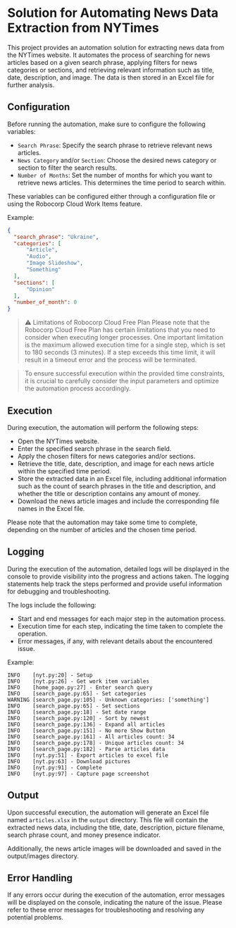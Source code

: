 # Solution for Automating News Data Extraction from NYTimes

This project provides an automation solution for extracting news data from the NYTimes website. It automates the process of searching for news articles based on a given search phrase, applying filters for news categories or sections, and retrieving relevant information such as title, date, description, and image. The data is then stored in an Excel file for further analysis.

## Configuration
Before running the automation, make sure to configure the following variables:

- `Search Phrase`: Specify the search phrase to retrieve relevant news articles.
- `News Category` and/or `Section`: Choose the desired news category or section to filter the search results.
- `Number of Months`: Set the number of months for which you want to retrieve news articles. This determines the time period to search within.

These variables can be configured either through a configuration file or using the Robocorp Cloud Work Items feature.

Example:
```json
{
  "search_phrase": "Ukraine",
  "categories": [
      "Article",
      "Audio",
      "Image Slideshow",
      "Something"
  ],
  "sections": [
      "Opinion"
  ],
  "number_of_month": 0
}
```
> ⚠️ Limitations of Robocorp Cloud Free Plan
Please note that the Robocorp Cloud Free Plan has certain limitations that you need to consider when executing longer processes. One important limitation is the maximum allowed execution time for a single step, which is set to 180 seconds (3 minutes). If a step exceeds this time limit, it will result in a timeout error and the process will be terminated.

> To ensure successful execution within the provided time constraints, it is crucial to carefully consider the input parameters and optimize the automation process accordingly.

## Execution

During execution, the automation will perform the following steps:

- Open the NYTimes website.
- Enter the specified search phrase in the search field.
- Apply the chosen filters for news categories and/or sections.
- Retrieve the title, date, description, and image for each news article within the specified time period.
- Store the extracted data in an Excel file, including additional information such as the count of search phrases in the title and description, and whether the title or description contains any amount of money.
- Download the news article images and include the corresponding file names in the Excel file.

Please note that the automation may take some time to complete, depending on the number of articles and the chosen time period.

## Logging
During the execution of the automation, detailed logs will be displayed in the console to provide visibility into the progress and actions taken. The logging statements help track the steps performed and provide useful information for debugging and troubleshooting.

The logs include the following:

- Start and end messages for each major step in the automation process.
- Execution time for each step, indicating the time taken to complete the operation.
- Error messages, if any, with relevant details about the encountered issue.

Example:
```
INFO    [nyt.py:20] - Setup
INFO    [nyt.py:26] - Get work item variables
INFO    [home_page.py:27] - Enter search query
INFO    [search_page.py:65] - Set categories
WARNING [search_page.py:105] - Unknown categories: ['something']
INFO    [search_page.py:65] - Set sections
INFO    [search_page.py:18] - Set date range
INFO    [search_page.py:120] - Sort by newest
INFO    [search_page.py:136] - Expand all articles
INFO    [search_page.py:151] - No more Show Button
INFO    [search_page.py:161] - All articles count: 34
INFO    [search_page.py:178] - Unique articles count: 34
INFO    [search_page.py:182] - Parse articles data
INFO    [nyt.py:51] - Export articles to excel file
INFO    [nyt.py:63] - Download pictures
INFO    [nyt.py:91] - Complete
INFO    [nyt.py:97] - Capture page screenshot
```

## Output
Upon successful execution, the automation will generate an Excel file named `articles.xlsx` in the `output` directory. This file will contain the extracted news data, including the title, date, description, picture filename, search phrase count, and money presence indicator.

Additionally, the news article images will be downloaded and saved in the output/images directory.

## Error Handling
If any errors occur during the execution of the automation, error messages will be displayed on the console, indicating the nature of the issue. Please refer to these error messages for troubleshooting and resolving any potential problems.







